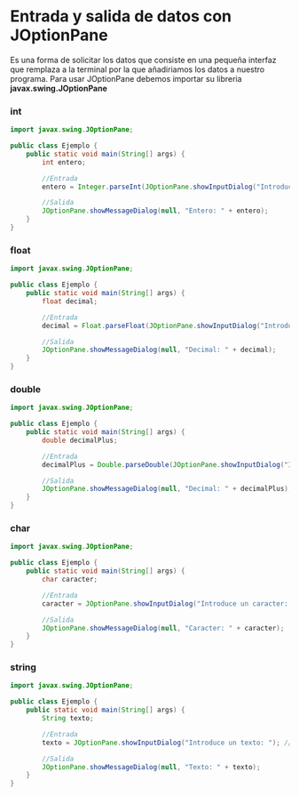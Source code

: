 # Entrada y salida de datos con JOptionPane
Es una forma de solicitar los datos que consiste en una pequeña interfaz que remplaza a la terminal por la que añadiriamos los datos a nuestro programa.
Para usar JOptionPane debemos importar su libreria **javax.swing.JOptionPane**

### int
```java
import javax.swing.JOptionPane;

public class Ejemplo {
    public static void main(String[] args) {
        int entero;

        //Entrada
        entero = Integer.parseInt(JOptionPane.showInputDialog("Introduce un numero entero: ")); //Solicitud y captura

        //Salida
        JOptionPane.showMessageDialog(null, "Entero: " + entero);
    }
}
```

### float
```java
import javax.swing.JOptionPane;

public class Ejemplo {
    public static void main(String[] args) {
        float decimal;

        //Entrada
        decimal = Float.parseFloat(JOptionPane.showInputDialog("Introduce un numero float: ")); //Solicitud y captura

        //Salida
        JOptionPane.showMessageDialog(null, "Decimal: " + decimal);
    }
}
```

### double
```java
import javax.swing.JOptionPane;

public class Ejemplo {
    public static void main(String[] args) {
        double decimalPlus;

        //Entrada
        decimalPlus = Double.parseDouble(JOptionPane.showInputDialog("Introduce un numero double: ")); //Solicitud y captura

        //Salida
        JOptionPane.showMessageDialog(null, "Decimal: " + decimalPlus);
    }
}
```

### char
```java
import javax.swing.JOptionPane;

public class Ejemplo {
    public static void main(String[] args) {
        char caracter;

        //Entrada
        caracter = JOptionPane.showInputDialog("Introduce un caracter: ").charAt(0); //Solicitud y captura

        //Salida
        JOptionPane.showMessageDialog(null, "Caracter: " + caracter);
    }
}
```

### string
```java
import javax.swing.JOptionPane;

public class Ejemplo {
    public static void main(String[] args) {
        String texto;

        //Entrada
        texto = JOptionPane.showInputDialog("Introduce un texto: "); //Solicitud y captura

        //Salida
        JOptionPane.showMessageDialog(null, "Texto: " + texto);
    }
}
```
